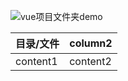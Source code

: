 ![vue项目文件夹demo](http://ww4.sinaimg.cn/large/0060lm7Tgw1f9ssmtv2jrj305x0axmxl.jpg)

| 目录/文件 |column2|
|----------|-------|
|content1|content2|
